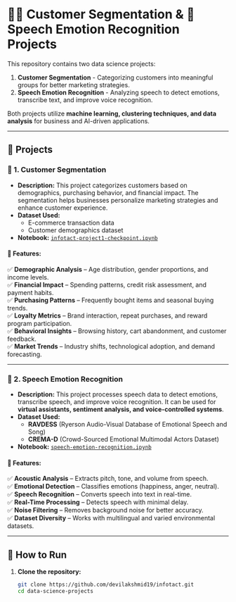 # 🛒📢 Customer Segmentation & 🎤 Speech Emotion Recognition Projects  

This repository contains two data science projects:  
1. **Customer Segmentation** - Categorizing customers into meaningful groups for better marketing strategies.  
2. **Speech Emotion Recognition** - Analyzing speech to detect emotions, transcribe text, and improve voice recognition.  

Both projects utilize **machine learning, clustering techniques, and data analysis** for business and AI-driven applications.  

---

## 📂 Projects  

### 🔹 1. Customer Segmentation  
- **Description:** This project categorizes customers based on demographics, purchasing behavior, and financial impact. The segmentation helps businesses personalize marketing strategies and enhance customer experience.  
- **Dataset Used:**  
  - E-commerce transaction data  
  - Customer demographics dataset  
- **Notebook:** [`infotact-project1-checkpoint.ipynb`](https://github.com/devilakshmid19/Infotact/blob/main/Infotact/project1/infotact-project1-checkpoint.ipynb)  

#### 📌 Features:  
✅ **Demographic Analysis** – Age distribution, gender proportions, and income levels.  
✅ **Financial Impact** – Spending patterns, credit risk assessment, and payment habits.  
✅ **Purchasing Patterns** – Frequently bought items and seasonal buying trends.  
✅ **Loyalty Metrics** – Brand interaction, repeat purchases, and reward program participation.  
✅ **Behavioral Insights** – Browsing history, cart abandonment, and customer feedback.  
✅ **Market Trends** – Industry shifts, technological adoption, and demand forecasting.  

---

### 🔹 2. Speech Emotion Recognition  
- **Description:** This project processes speech data to detect emotions, transcribe speech, and improve voice recognition. It can be used for **virtual assistants, sentiment analysis, and voice-controlled systems**.  
- **Dataset Used:**  
  - **RAVDESS** (Ryerson Audio-Visual Database of Emotional Speech and Song)  
  - **CREMA-D** (Crowd-Sourced Emotional Multimodal Actors Dataset)  
- **Notebook:** [`speech-emotion-recognition.ipynb`](https://github.com/devilakshmid19/Infotact/blob/main/Infotact/project2/speech-emotion-recognition.ipynb)  

#### 📌 Features:  
✅ **Acoustic Analysis** – Extracts pitch, tone, and volume from speech.  
✅ **Emotional Detection** – Classifies emotions (happiness, anger, neutral).  
✅ **Speech Recognition** – Converts speech into text in real-time.  
✅ **Real-Time Processing** – Detects speech with minimal delay.  
✅ **Noise Filtering** – Removes background noise for better accuracy.  
✅ **Dataset Diversity** – Works with multilingual and varied environmental datasets.  

---

## 🚀 How to Run  

1. **Clone the repository:**  
   ```sh
   git clone https://github.com/devilakshmid19/infotact.git
   cd data-science-projects
